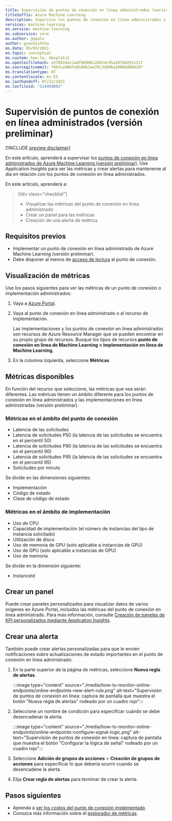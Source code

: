 ```yaml
---
title: Supervisión de puntos de conexión en línea administrados (versión preliminar)
titleSuffix: Azure Machine Learning
description: Supervise los puntos de conexión en línea administrados y cree alertas con Application Insights.
services: machine-learning
ms.service: machine-learning
ms.subservice: core
ms.author: gopalv
author: gvashishtha
ms.date: 05/03/2021
ms.topic: conceptual
ms.custom: how-to, devplatv2
ms.openlocfilehash: e578924ac2a6f66906c2802dc95a287602931117
ms.sourcegitcommit: 7d63ce88bfe8188b1ae70c3d006a29068d066287
ms.translationtype: HT
ms.contentlocale: es-ES
ms.lasthandoff: 07/22/2021
ms.locfileid: "114458802"
---
```

# <a name="monitor-managed-online-endpoints-preview"></a>Supervisión de puntos de conexión en línea administrados (versión preliminar)

[!INCLUDE [preview disclaimer](../../includes/machine-learning-preview-generic-disclaimer.md)]

En este artículo, aprenderá a supervisar los [puntos de conexión en línea administrados de Azure Machine Learning (versión preliminar)](concept-endpoints.md). Use Application Insights para ver las métricas y crear alertas para mantenerse al día en relación con los puntos de conexión en línea administrados.

En este artículo, aprenderá a:

> [!div class="checklist"]
> * Visualizar las métricas del punto de conexión en línea administrado
> * Crear un panel para las métricas
> * Creación de una alerta de métrica

## <a name="prerequisites"></a>Requisitos previos

- Implementar un punto de conexión en línea administrado de Azure Machine Learning (versión preliminar).
- Debe disponer al menos de [acceso de lectura](../role-based-access-control/role-assignments-portal.md) al punto de conexión.

## <a name="view-metrics"></a>Visualización de métricas

Use los pasos siguientes para ver las métricas de un punto de conexión o implementación administrados:
1. Vaya a [Azure Portal](https://portal.azure.com).
1. Vaya al punto de conexión en línea administrado o al recurso de implementación.

    Las implementaciones y los puntos de conexión en línea administrados son recursos de Azure Resource Manager que se pueden encontrar en su propio grupo de recursos. Busque los tipos de recursos **punto de conexión en línea de Machine Learning** e **implementación en línea de Machine Learning**.

1. En la columna izquierda, seleccione **Métricas**.

## <a name="available-metrics"></a>Métricas disponibles

En función del recurso que seleccione, las métricas que vea serán diferentes. Las métricas tienen un ámbito diferente para los puntos de conexión en línea administrados y las implementaciones en línea administradas (versión preliminar).

### <a name="metrics-at-endpoint-scope"></a>Métricas en el ámbito del punto de conexión

- Latencia de las solicitudes
- Latencia de solicitudes P50 (la latencia de las solicitudes se encuentra en el percentil 50)
- Latencia de solicitudes P90 (la latencia de las solicitudes se encuentra en el percentil 90)
- Latencia de solicitudes P95 (la latencia de las solicitudes se encuentra en el percentil 95)
- Solicitudes por minuto

Se divide en las dimensiones siguientes:

- Implementación
- Código de estado
- Clase de código de estado

### <a name="metrics-at-deployment-scope"></a>Métricas en el ámbito de implementación

- Uso de CPU
- Capacidad de implementación (el número de instancias del tipo de instancia solicitado)
- Utilización de disco
- Uso de memoria de GPU (solo aplicable a instancias de GPU)
- Uso de GPU (solo aplicable a instancias de GPU)
- Uso de memoria

Se divide en la dimensión siguiente:

- InstanceId

## <a name="create-a-dashboard"></a>Crear un panel

Puede crear paneles personalizados para visualizar datos de varios orígenes en Azure Portal, incluidos las métricas del punto de conexión en línea administrado. Para más información, consulte [Creación de paneles de KPI personalizados mediante Application Insights](../azure-monitor/app/tutorial-app-dashboards.md#add-custom-metric-chart).
    
## <a name="create-an-alert"></a>Crear una alerta

También puede crear alertas personalizadas para que le envíen notificaciones sobre actualizaciones de estado importantes en el punto de conexión en línea administrado:

1. En la parte superior de la página de métricas, seleccione **Nueva regla de alertas**.

    :::image type="content" source="./media/how-to-monitor-online-endpoints/online-endpoints-new-alert-rule.png" alt-text="Supervisión de puntos de conexión en línea: captura de pantalla que muestra el botón &quot;Nueva regla de alertas&quot; rodeado por un cuadro rojo":::

1. Seleccione un nombre de condición para especificar cuándo se debe desencadenar la alerta.

    :::image type="content" source="./media/how-to-monitor-online-endpoints/online-endpoints-configure-signal-logic.png" alt-text="Supervisión de puntos de conexión en línea: captura de pantalla que muestra el botón &quot;Configurar la lógica de señal&quot; rodeado por un cuadro rojo":::

1. Seleccione **Adición de grupos de acciones** > **Creación de grupos de acciones** para especificar lo que debería ocurrir cuando se desencadene la alerta.

1. Elija **Crear regla de alertas** para terminar de crear la alerta.


## <a name="next-steps"></a>Pasos siguientes

* Aprenda a [ver los costos del punto de conexión implementado](./how-to-view-online-endpoints-costs.md).
* Conozca más información sobre el [explorador de métricas](../azure-monitor/essentials/metrics-charts.md).